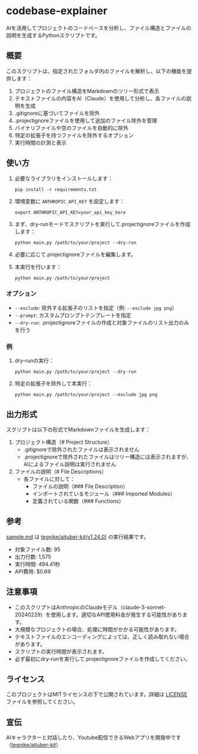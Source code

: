 # codebase-explainer

AIを活用してプロジェクトのコードベースを分析し、ファイル構造とファイルの説明を生成するPythonスクリプトです。

## 概要

このスクリプトは、指定されたフォルダ内のファイルを解析し、以下の機能を提供します：

1. プロジェクトのファイル構造をMarkdownのツリー形式で表示
2. テキストファイルの内容をAI（Claude）を使用して分析し、各ファイルの説明を生成
3. .gitignoreに基づいてファイルを除外
4. .projectignoreファイルを使用して追加のファイル除外を管理
5. バイナリファイルや空のファイルを自動的に除外
6. 特定の拡張子を持つファイルを除外するオプション
7. 実行時間の計測と表示

## 使い方

1. 必要なライブラリをインストールします：
   ```
   pip install -r requirements.txt
   ```

2. 環境変数に `ANTHROPIC_API_KEY` を設定します：
   ```
   export ANTHROPIC_API_KEY=your_api_key_here
   ```

3. まず、dry-runモードでスクリプトを実行して.projectignoreファイルを作成します：
   ```
   python main.py /path/to/your/project --dry-run
   ```

4. 必要に応じて.projectignoreファイルを編集します。

5. 本実行を行います：
   ```
   python main.py /path/to/your/project
   ```

### オプション

- `--exclude`: 除外する拡張子のリストを指定（例: `--exclude jpg png`）
- `--prompt`: カスタムプロンプトテンプレートを指定
- `--dry-run`: .projectignoreファイルの作成と対象ファイルのリスト出力のみを行う

### 例

1. dry-runの実行：
   ```
   python main.py /path/to/your/project --dry-run
   ```

2. 特定の拡張子を除外して本実行：
   ```
   python main.py /path/to/your/project --exclude jpg png
   ```

## 出力形式

スクリプトは以下の形式でMarkdownファイルを生成します：

1. プロジェクト構造（# Project Structure）
   - .gitignoreで除外されたファイルは表示されません
   - .projectignoreで除外されたファイルはツリー構造には表示されますが、AIによるファイル説明は実行されません
2. ファイルの説明（# File Descriptions）
   - 各ファイルに対して：
     - ファイルの説明（### File Description）
     - インポートされているモジュール（### Imported Modules）
     - 定義されている関数（### Functions）

## 参考

[sample.md](sample.md) は [tegnike/aituber-kit(v1.24.0)](https://github.com/tegnike/aituber-kit) の実行結果です。

- 対象ファイル数: 95
- 出力行数: 1,575
- 実行時間: 494.41秒
- API費用: $0.69

## 注意事項

- このスクリプトはAnthropicのClaudeモデル（claude-3-sonnet-20240229）を使用します。適切なAPI使用料金が発生する可能性があります。
- 大規模なプロジェクトの場合、処理に時間がかかる可能性があります。
- テキストファイルのエンコーディングによっては、正しく読み取れない場合があります。
- スクリプトの実行時間が表示されます。
- 必ず最初にdry-runを実行して.projectignoreファイルを作成してください。

## ライセンス

このプロジェクトはMITライセンスの下で公開されています。詳細は [LICENSE](LICENSE) ファイルを参照してください。

## 宣伝

AIキャラクターと対話したり、Youtube配信できるWebアプリを開発中です（[tegnike/aituber-kit](https://github.com/tegnike/aituber-kit)）
